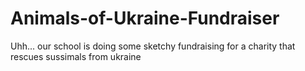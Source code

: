 # Animals-of-Ukraine-Fundraiser
Uhh... our school is doing some sketchy fundraising for a charity that rescues sussimals from ukraine
